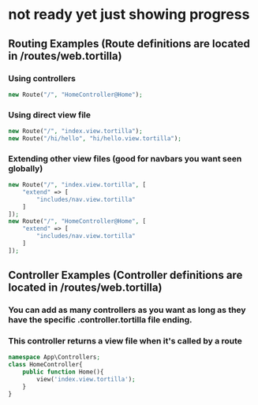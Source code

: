 # not ready yet just showing progress
## Routing Examples (Route definitions are located in /routes/web.tortilla)
### Using controllers
```php
new Route("/", "HomeController@Home");
```
### Using direct view file
```php
new Route("/", "index.view.tortilla");
new Route("/hi/hello", "hi/hello.view.tortilla");
```
### Extending other view files (good for navbars you want seen globally)
```php
new Route("/", "index.view.tortilla", [
    "extend" => [
        "includes/nav.view.tortilla"
    ]
]);
new Route("/", "HomeController@Home", [
    "extend" => [
        "includes/nav.view.tortilla"
    ]
]);
```
## Controller Examples (Controller definitions are located in /routes/web.tortilla)
### You can add as many controllers as you want as long as they have the specific .controller.tortilla file ending.
### This controller returns a view file when it's called by a route
```php
namespace App\Controllers;
class HomeController{
    public function Home(){
        view('index.view.tortilla');
    }
}
```
